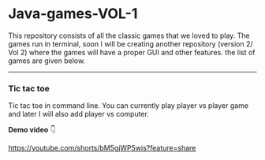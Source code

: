 # Java-games-VOL-1
This repository consists of all the classic games that we loved to play. The games run in terminal, soon I will be creating another repository (version 2/ Vol 2) where the games will have a proper GUI and other features. the list of games are given below.
<hr>

### **Tic tac toe**
Tic tac toe in command line. You can currently play player vs player game and later I will also add player vs computer.

**Demo video** 👇

https://youtube.com/shorts/bM5gjWP5wis?feature=share

